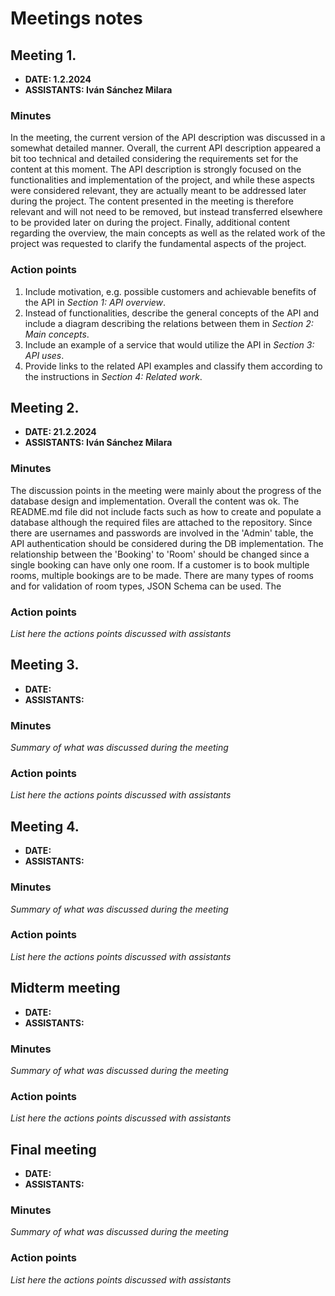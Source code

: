 # Meetings notes

## Meeting 1.
* **DATE: 1.2.2024**
* **ASSISTANTS: Iván Sánchez Milara**

### Minutes
In the meeting, the current version of the API description was discussed in a somewhat detailed manner. Overall, the current API description appeared a bit too technical and detailed considering the requirements set for the content at this moment. The API description is strongly focused on the functionalities and implementation of the project, and while these aspects were considered relevant, they are actually meant to be addressed later during the project. The content presented in the meeting is therefore relevant and will not need to be removed, but instead transferred elsewhere to be provided later on during the project. Finally, additional content regarding the overview, the main concepts as well as the related work of the project was requested to clarify the fundamental aspects of the project.

### Action points
1. Include motivation, e.g. possible customers and achievable benefits of the API in *Section 1: API overview*. 
2. Instead of functionalities, describe the general concepts of the API and include a diagram describing the relations between them in *Section 2: Main concepts*.
3. Include an example of a service that would utilize the API in *Section 3: API uses*.
4. Provide links to the related API examples and classify them according to the instructions in *Section 4: Related work*.

## Meeting 2.
* **DATE: 21.2.2024**
* **ASSISTANTS: Iván Sánchez Milara**

### Minutes
The discussion points in the meeting were mainly about the progress of the database design and implementation. Overall the content was ok. The README.md file did not include facts such as how to create and populate a database although the required files are attached to the repository. Since there are usernames and passwords are involved in the 'Admin' table, the API authentication should be considered during the DB implementation. The relationship between the 'Booking' to 'Room' should be changed since a single booking can have only one room. If a customer is to book multiple rooms, multiple bookings are to be made. There are many types of rooms and for validation of room types, JSON Schema can be used. The 


### Action points
*List here the actions points discussed with assistants*




## Meeting 3.
* **DATE:**
* **ASSISTANTS:**

### Minutes
*Summary of what was discussed during the meeting*

### Action points
*List here the actions points discussed with assistants*




## Meeting 4.
* **DATE:**
* **ASSISTANTS:**

### Minutes
*Summary of what was discussed during the meeting*

### Action points
*List here the actions points discussed with assistants*




## Midterm meeting
* **DATE:**
* **ASSISTANTS:**

### Minutes
*Summary of what was discussed during the meeting*

### Action points
*List here the actions points discussed with assistants*




## Final meeting
* **DATE:**
* **ASSISTANTS:**

### Minutes
*Summary of what was discussed during the meeting*

### Action points
*List here the actions points discussed with assistants*




